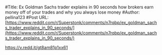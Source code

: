 #Title: Ex Goldman Sachs trader explains in 90 seconds how brokers earn money off of your trades and why you always lose money
#Author: pellina123
#Post URL: [https://www.reddit.com/r/Superstonk/comments/n7rqbp/ex_goldman_sachs_trader_explains_in_90_seconds/](https://www.reddit.com/r/Superstonk/comments/n7rqbp/ex_goldman_sachs_trader_explains_in_90_seconds/)


https://v.redd.it/gt8am81p1xx61